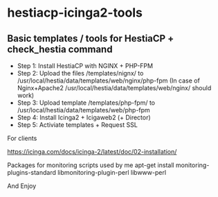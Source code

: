 # hestiacp-icinga2-tools

##  Basic templates / tools for HestiaCP  + check_hestia command

- Step 1: Install HestiaCP with NGINX + PHP-FPM
- Step 2: Upload the files /templates/nignx/ to /usr/local/hestia/data/templates/web/nginx/php-fpm (In case of Nginx+Apache2 /usr/local/hestia/data/templates/web/nginx/ should work)
- Step 3: Upload template /templates/php-fpm/ to /usr/local/hestia/data/templates/web/php-fpm
- Step 4: Install Icinga2 + Icigaweb2 (+ Director)
- Step 5: Activiate templates + Request SSL


For clients

https://icinga.com/docs/icinga-2/latest/doc/02-installation/

Packages for monitoring scripts used by me
apt-get install monitoring-plugins-standard libmonitoring-plugin-perl libwww-perl 

And Enjoy

